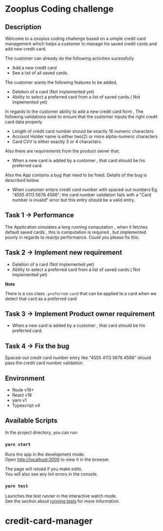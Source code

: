 # Zooplus Coding challenge
## Description
Welcome to a zooplus coding challenge based on a simple credit card management which helps a customer to manage his saved credit cards and add new credit card.

The customer can already do the following activities sucessfully

- Add a new credit card
- See a list of all saved cards.

The customer wants the following features to be added,
- Deletion of a card (Not implemented yet)
- Ability to select a preferred card from a list of saved cards.( Not implemented yet)

In regards to the customer ability to add a new credit card form , The following validations exist to ensure that the customer inputs 
the right credit card data properly

- Length of credit card number should be exactly 16 numeric characters
- Account Holder name is either two(2) or more alpha-numeric characters
- Card CVV is either exactly 3 or 4 characters.


Also there are requirements from the product owner that;
- When a new card is added by a customer , that card should be his preferred card.

Also the App contains a bug that need to be fixed.
Details of the bug is described below.

- When customer enters credit card number with spaced-out numbers  Eg.  "4555 4113 5678 4566"; the card number validation fails with a "Card number is invalid" error but this entry should be a valid entry.



## Task 1 -> Performance 

The Application simulates a long running computation , when it fetches default saved cards , this is computation is required , but implemented poorly in regards to reactjs performance. Could you please fix this.


## Task 2 -> Implement new requirement

- Deletion of a card (Not implemented yet)
- Ability to select a preferred card from a list of saved cards.( Not implemented yet) 

**Note** 

There is a css class `.preferred-card` that can be applied to a card when we detect that card as a preferred card

## Task 3 -> Implement Product owner requirement

- When a new card is added by a customer , that card should be his preferred card.


## Task 4 -> Fix the bug

Spaced-out credit card number entry like "4555 4113 5678 4566" should pass the credit card number validation.



##  Environment
- Node v16+
- React v18
- yarn v1
- Typescript v4

## Available Scripts

In the project directory, you can run:

### `yarn start`

Runs the app in the development mode.\
Open [http://localhost:3000](http://localhost:3000) to view it in the browser.

The page will reload if you make edits.\
You will also see any lint errors in the console.

### `yarn test`

Launches the test runner in the interactive watch mode.\
See the section about [running tests](https://facebook.github.io/create-react-app/docs/running-tests) for more information.

# credit-card-manager

